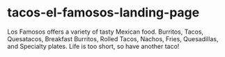 # tacos-el-famosos-landing-page
Los Famosos offers a variety of tasty Mexican food. Burritos, Tacos, Quesatacos, Breakfast Burritos, Rolled Tacos, Nachos, Fries, Quesadillas, and Specialty plates. Life is too short, so have another taco!
